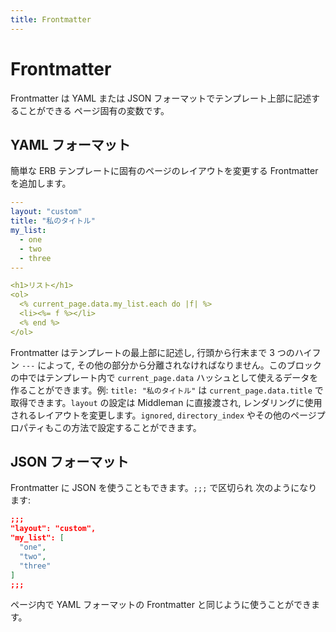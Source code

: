 ```yaml
---
title: Frontmatter
---
```


# Frontmatter

Frontmatter は YAML または JSON フォーマットでテンプレート上部に記述することができる
ページ固有の変数です。

## YAML フォーマット

簡単な ERB テンプレートに固有のページのレイアウトを変更する
Frontmatter を追加します。

```yaml
---
layout: "custom"
title: "私のタイトル"
my_list:
  - one
  - two
  - three
---

<h1>リスト</h1>
<ol>
  <% current_page.data.my_list.each do |f| %>
  <li><%= f %></li>
  <% end %>
</ol>
```

Frontmatter はテンプレートの最上部に記述し, 行頭から行末まで 3 つのハイフン `---` によって, その他の部分から分離されなければなりません。このブロックの中ではテンプレート内で `current_page.data` ハッシュとして使えるデータを作ることができます。例: `title: "私のタイトル"` は `current_page.data.title` で取得できます。`layout` の設定は Middleman に直接渡され, レンダリングに使用されるレイアウトを変更します。`ignored`, `directory_index` やその他のページプロパティもこの方法で設定することができます。

## JSON フォーマット

Frontmatter に JSON を使うこともできます。`;;;` で区切られ
次のようになります:

```json
;;;
"layout": "custom",
"my_list": [
  "one",
  "two",
  "three"
]
;;;
```

ページ内で YAML フォーマットの Frontmatter と同じように使うことができます。
